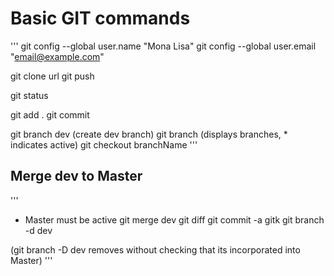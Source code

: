 # Basic GIT commands
'''
git config --global user.name "Mona Lisa"
git config --global user.email "email@example.com"

git clone url
git push

git status

git add .
git commit

git branch dev (create dev branch)
git branch (displays branches, * indicates active)
git checkout branchName 
'''

## Merge dev to Master
'''
- Master must be active
git merge dev
git diff
git commit -a
gitk
git branch -d dev

(git branch -D dev removes without checking that its incorporated into Master)
'''
